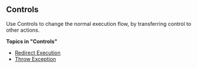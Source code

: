 ## Controls

Use Controls to change the normal execution flow, by transferring control to other actions.

**Topics in "Controls"**
* [Redirect Execution](controls/redirect-execution.md)
* [Throw Exception](controls/throw-exception.md)